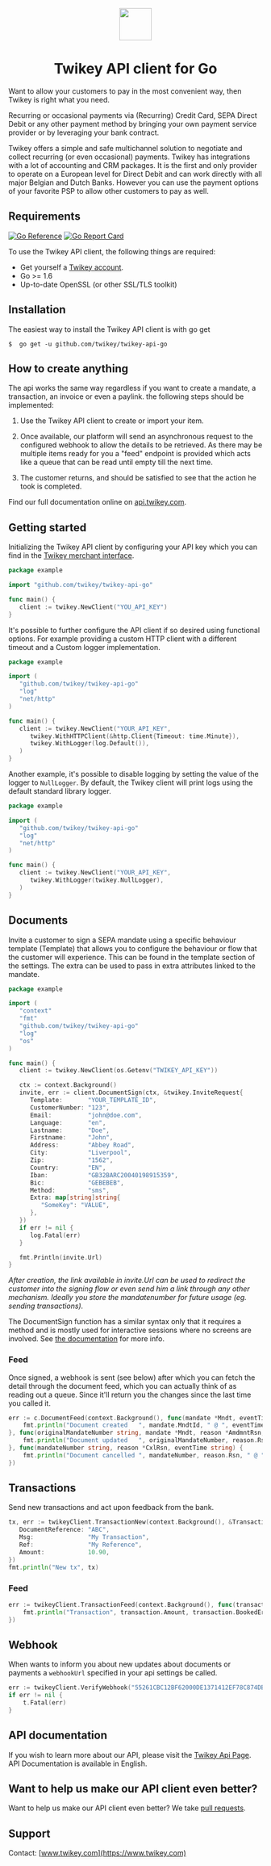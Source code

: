 <p align="center">
  <img src="https://cdn.twikey.com/img/logo.png" height="64"/>
</p>
<h1 align="center">Twikey API client for Go</h1>

Want to allow your customers to pay in the most convenient way, then Twikey is right what you need.

Recurring or occasional payments via (Recurring) Credit Card, SEPA Direct Debit or any other payment method by bringing
your own payment service provider or by leveraging your bank contract.

Twikey offers a simple and safe multichannel solution to negotiate and collect recurring (or even occasional) payments.
Twikey has integrations with a lot of accounting and CRM packages. It is the first and only provider to operate on a
European level for Direct Debit and can work directly with all major Belgian and Dutch Banks. However you can use the
payment options of your favorite PSP to allow other customers to pay as well.

## Requirements ##

[![Go Reference](https://pkg.go.dev/badge/github.com/twikey/twikey-api-go.svg)](https://pkg.go.dev/github.com/twikey/twikey-api-go)
[![Go Report Card](https://goreportcard.com/badge/github.com/twikey/twikey-api-go)](https://goreportcard.com/report/github.com/twikey/twikey-api-go)

To use the Twikey API client, the following things are required:

+ Get yourself a [Twikey account](https://www.twikey.com).
+ Go >= 1.6
+ Up-to-date OpenSSL (or other SSL/TLS toolkit)

## Installation ##

The easiest way to install the Twikey API client is
with go get

    $  go get -u github.com/twikey/twikey-api-go 

## How to create anything ##

The api works the same way regardless if you want to create a mandate, a transaction, an invoice or even a paylink.
the following steps should be implemented:

1. Use the Twikey API client to create or import your item.

2. Once available, our platform will send an asynchronous request to the configured webhook
   to allow the details to be retrieved. As there may be multiple items ready for you a "feed" endpoint is provided
   which acts like a queue that can be read until empty till the next time.

3. The customer returns, and should be satisfied to see that the action he took is completed.

Find our full documentation online on [api.twikey.com](https://api.twikey.com).

## Getting started ##

Initializing the Twikey API client by configuring your API key which you can find in
the [Twikey merchant interface](https://www.twikey.com).

```go
package example

import "github.com/twikey/twikey-api-go"

func main() {
   client := twikey.NewClient("YOU_API_KEY")
}

``` 

It's possible to further configure the API client if so desired using functional options. 
For example providing a custom HTTP client with a different timeout and a Custom logger
implementation.

```go
package example

import (
   "github.com/twikey/twikey-api-go"
   "log"
   "net/http"
)

func main() {
   client := twikey.NewClient("YOUR_API_KEY",
      twikey.WithHTTPClient(&http.Client{Timeout: time.Minute}),
      twikey.WithLogger(log.Default()),
   )
}

``` 

Another example, it's possible to disable logging by setting the value of the logger to `NullLogger`.
By default, the Twikey client will print logs using the default standard library logger.

```go
package example

import (
   "github.com/twikey/twikey-api-go"
   "log"
   "net/http"
)

func main() {
   client := twikey.NewClient("YOUR_API_KEY",
      twikey.WithLogger(twikey.NullLogger),
   )
}

``` 

## Documents

Invite a customer to sign a SEPA mandate using a specific behaviour template (Template) that allows you to configure
the behaviour or flow that the customer will experience. This can be found in the template section of the settings.
The extra can be used to pass in extra attributes linked to the mandate.

```go
package example

import (
   "context"
   "fmt"
   "github.com/twikey/twikey-api-go"
   "log"
   "os"
)

func main() {
   client := twikey.NewClient(os.Getenv("TWIKEY_API_KEY"))

   ctx := context.Background()
   invite, err := client.DocumentSign(ctx, &twikey.InviteRequest{
      Template:       "YOUR_TEMPLATE_ID",
      CustomerNumber: "123",
      Email:          "john@doe.com",
      Language:       "en",
      Lastname:       "Doe",
      Firstname:      "John",
      Address:        "Abbey Road",
      City:           "Liverpool",
      Zip:            "1562",
      Country:        "EN",
      Iban:           "GB32BARC20040198915359",
      Bic:            "GEBEBEB",
      Method:         "sms",
      Extra: map[string]string{
         "SomeKey": "VALUE",
      },
   })
   if err != nil {
      log.Fatal(err)
   }

   fmt.Println(invite.Url)
}

```

_After creation, the link available in invite.Url can be used to redirect the customer into the signing flow or even
send him a link through any other mechanism. Ideally you store the mandatenumber for future usage (eg. sending transactions)._

The DocumentSign function has a similar syntax only that it requires a method and is mostly used for interactive sessions 
where no screens are involved. See [the documentation](https://api.twikey.com) for more info.

### Feed

Once signed, a webhook is sent (see below) after which you can fetch the detail through the document feed, which you can actually
think of as reading out a queue. Since it'll return you the changes since the last time you called it.

```go
err := c.DocumentFeed(context.Background(), func(mandate *Mndt, eventTime string) {
    fmt.println("Document created   ", mandate.MndtId, " @ ", eventTime)
}, func(originalMandateNumber string, mandate *Mndt, reason *AmdmntRsn, eventTime string) {
    fmt.println("Document updated   ", originalMandateNumber, reason.Rsn, " @ ", eventTime)
}, func(mandateNumber string, reason *CxlRsn, eventTime string) {
    fmt.println("Document cancelled ", mandateNumber, reason.Rsn, " @ ", eventTime)
})
```

## Transactions

Send new transactions and act upon feedback from the bank.

```go
tx, err := twikeyClient.TransactionNew(context.Background(), &TransactionRequest{
   DocumentReference: "ABC",
   Msg:               "My Transaction",
   Ref:               "My Reference",
   Amount:            10.90,
})
fmt.println("New tx", tx)
```

### Feed

```go
err := twikeyClient.TransactionFeed(context.Background(), func(transaction *Transaction) {
    fmt.println("Transaction", transaction.Amount, transaction.BookedError, transaction.Final)
})
```

## Webhook ##

When wants to inform you about new updates about documents or payments a `webhookUrl` specified in your api settings be called.

```go
err := twikeyClient.VerifyWebhook("55261CBC12BF62000DE1371412EF78C874DBC46F513B078FB9FF8643B2FD4FC2", "abc=123&name=abc")
if err != nil {
    t.Fatal(err)
}
```

## API documentation ##

If you wish to learn more about our API, please visit the [Twikey Api Page](https://api.twikey.com).
API Documentation is available in English.

## Want to help us make our API client even better? ##

Want to help us make our API client even better? We
take [pull requests](https://github.com/twikey/twikey-api-python/pulls).

## Support ##

Contact: [www.twikey.com](https://www.twikey.com)
